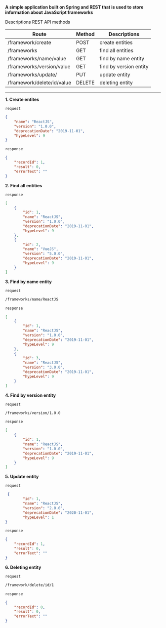 **A simple application built on Spring and REST that is used to store information about JavaScript frameworks**

Descriptions REST API methods

Route | Method | Descriptions 
----- | ------ | -----------
 /framework/create | POST | create entities
 /frameworks | GET | find all entities
 /frameworks/name/value | GET | find by name entity
 /frameworks/version/value | GET | find by version entity
 /frameworks/update/ | PUT | update entity
 /framework/delete/id/value | DELETE | deleting entity

***

**1. Create entites**

```request``` 
```json 
{
	"name": "ReactJS",
  	"version": "1.0.0",
  	"deprecationDate": "2019-11-01",
  	"hypeLevel": 9
}
```

```response``` 
```json
{
    "recordId": 1,
    "result": 0,
    "errorText": ""
}
```

**2. Find all entities**

```response``` 
```json
[
    {
        "id": 1,
        "name": "ReactJS",
        "version": "1.0.0",
        "deprecationDate": "2019-11-01",
        "hypeLevel": 9
    },
    {
        "id": 2,
        "name": "VueJS",
        "version": "5.0.0",
        "deprecationDate": "2019-11-01",
        "hypeLevel": 9
    }
]
```

**3. Find by name entity**

```request``` 
```html 
/frameworks/name/ReactJS
```

```response``` 
```json
[
    {
        "id": 1,
        "name": "ReactJS",
        "version": "1.0.0",
        "deprecationDate": "2019-11-01",
        "hypeLevel": 9
    },
    {
        "id": 3,
        "name": "ReactJS",
        "version": "3.0.0",
        "deprecationDate": "2019-11-01",
        "hypeLevel": 9
    }
]
```

**4. Find by version entity**

```request``` 
```html 
/frameworks/version/1.0.0
```

```response``` 
```json
[
    {
        "id": 1,
        "name": "ReactJS",
        "version": "1.0.0",
        "deprecationDate": "2019-11-01",
        "hypeLevel": 9
    }
]
```

**5. Update entity**

```request``` 
```json 
 {
        "id": 1,
        "name": "ReactJS",
        "version": "2.0.0",
        "deprecationDate": "2020-11-01",
        "hypeLevel": 1
}
```

```response``` 
```json
{
    "recordId": 1,
    "result": 0,
    "errorText": ""
}
```

**6. Deleting entity**

```request``` 
```html 
/framework/delete/id/1
```

```response``` 
```json
{
    "recordId": 0,
    "result": 0,
    "errorText": ""
}
```
